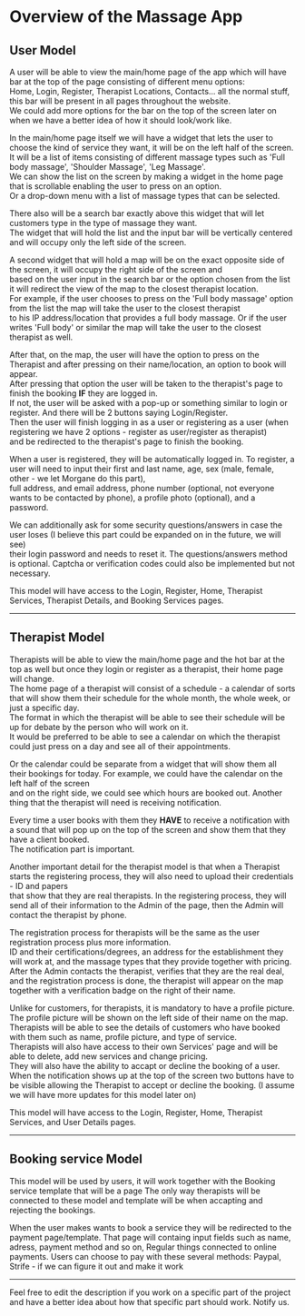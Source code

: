 # Overview of the Massage App

## User Model

A user will be able to view the main/home page of the app which will have bar at the top of the page consisting of different menu options:  
Home, Login, Register, Therapist Locations, Contacts... all the normal stuff, this bar will be present in all pages throughout the website.  
We could add more options for the bar on the top of the screen later on when we have a better idea of how it should look/work like.

In the main/home page itself we will have a widget that lets the user to choose the kind of service they want, it will be on the left half of the screen.  
It will be a list of items consisting of different massage types such as 'Full body massage', 'Shoulder Massage', 'Leg Massage'.  
We can show the list on the screen by making a widget in the home page that is scrollable enabling the user to press on an option.  
Or a drop-down menu with a list of massage types that can be selected.  

There also will be a search bar exactly above this widget that will let customers type in the type of massage they want.  
The widget that will hold the list and the input bar will be vertically centered and will occupy only the left side of the screen.  

A second widget that will hold a map will be on the exact opposite side of the screen, it will occupy the right side of the screen and  
based on the user input in the search bar or the option chosen from the list it will redirect the view of the map to the closest therapist location.  
For example, if the user chooses to press on the 'Full body massage' option from the list the map will take the user to the closest therapist  
to his IP address/location that provides a full body massage. Or if the user writes 'Full body' or similar the map will take the user to the closest therapist as well.  

After that, on the map, the user will have the option to press on the Therapist and after pressing on their name/location, an option to book will appear.  
After pressing that option the user will be taken to the therapist's page to finish the booking **IF** they are logged in.  
If not, the user will be asked with a pop-up or something similar to login or register. And there will be 2 buttons saying Login/Register.  
Then the user will finish logging in as a user or registering as a user (when registering we have 2 options - register as user/register as therapist)  
and be redirected to the therapist's page to finish the booking.  

When a user is registered, they will be automatically logged in. To register, a user will need to input their first and last name, age, sex (male, female, other - we let Morgane do this part),  
full address, and email address, phone number (optional, not everyone wants to be contacted by phone), a profile photo (optional), and a password.  

We can additionally ask for some security questions/answers in case the user loses (I believe this part could be expanded on in the future, we will see)  
their login password and needs to reset it. The questions/answers method is optional. Captcha or verification codes could also be implemented but not necessary.

This model will have access to the Login, Register, Home, Therapist Services, Therapist Details, and Booking Services pages.

---

## Therapist Model

Therapists will be able to view the main/home page and the hot bar at the top as well but once they login or register as a therapist, their home page will change.  
The home page of a therapist will consist of a schedule - a calendar of sorts that will show them their schedule for the whole month, the whole week, or just a specific day.  
The format in which the therapist will be able to see their schedule will be up for debate by the person who will work on it.  
It would be preferred to be able to see a calendar on which the therapist could just press on a day and see all of their appointments.  

Or the calendar could be separate from a widget that will show them all their bookings for today. For example, we could have the calendar on the left half of the screen  
and on the right side, we could see which hours are booked out. Another thing that the therapist will need is receiving notification.  

Every time a user books with them they **HAVE** to receive a notification with a sound that will pop up on the top of the screen and show them that they have a client booked.  
The notification part is important.

Another important detail for the therapist model is that when a Therapist starts the registering process, they will also need to upload their credentials - ID and papers  
that show that they are real therapists. In the registering process, they will send all of their information to the Admin of the page, then the Admin will contact the therapist by phone.  

The registration process for therapists will be the same as the user registration process plus more information.  
ID and their certifications/degrees, an address for the establishment they will work at, and the massage types that they provide together with pricing.  
After the Admin contacts the therapist, verifies that they are the real deal, and the registration process is done, the therapist will appear on the map  
together with a verification badge on the right of their name.  

Unlike for customers, for therapists, it is mandatory to have a profile picture. The profile picture will be shown on the left side of their name on the map.  
Therapists will be able to see the details of customers who have booked with them such as name, profile picture, and type of service.  
Therapists will also have access to their own Services' page and will be able to delete, add new services and change pricing.  
They will also have the ability to accapt or decline the booking of a user. When the notification shows up at the top of the screen
two buttons have to be visible allowing the Therapist to accept or decline the booking.
(I assume we will have more updates for this model later on)

This model will have access to the Login, Register, Home, Therapist Services, and User Details pages.

---

## Booking service Model

This model will be used by users, it will work together with the Booking service template that will be a page
The only way therapists will be connected to these model and template will be when accapting and rejecting the bookings.

When the user makes wants to book a service they will be redirected to the payment page/template.
That page will containg input fields such as name, adress, payment method and so on, Regular things connected to online payments.
Users can choose to pay with these several methods: Paypal, Strife - if we can figure it out and make it work 


---


Feel free to edit the description if you work on a specific part of the project and have a better idea about how that specific part should work. Notify us.

